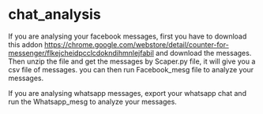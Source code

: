 # chat_analysis

If you are analysing your facebook messages, first you have to download this addon https://chrome.google.com/webstore/detail/counter-for-messenger/flkejcheidpcclcdokndihmnlejfabil
and download the messages. Then unzip the file and get the messages by Scaper.py file, it will give you a csv file of messages. you can then run Facebook_mesg file to analyze  your messages.

If you are analysing whatsapp messages, export your whatsapp chat and run the Whatsapp_mesg to analyze your messages.
